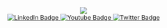<div id="header" align="center">
  <img src="https://media.giphy.com/media/zhYSVCirREeIZtONCI/giphy.gif"/>
</div>

<div id="header" align="center">

  <a href="your-linkedin-URL">
    <img src="https://img.shields.io/badge/LinkedIn-blue?style=for-the-badge&logo=linkedin&logoColor=white" alt="LinkedIn Badge"/>
  </a>
  <a href="your-youtube-URL">
    <img src="https://img.shields.io/badge/YouTube-red?style=for-the-badge&logo=youtube&logoColor=white" alt="Youtube Badge"/>
  </a>
  <a href="your-twitter-URL">
    <img src="https://img.shields.io/badge/Twitter-blue?style=for-the-badge&logo=twitter&logoColor=white" alt="Twitter Badge"/>
  </a>
</div>
<div id="header" align="center">
  <img src="https://komarev.com/ghpvc/?username=borisTL&style=flat-square&color=blue" alt=""/>
 </div> 
